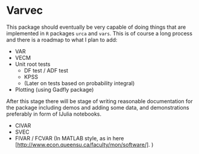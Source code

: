 Varvec
==================

This package should eventually be very capable of doing things that are implemented in `R` packages `urca` and `vars`. This is of course a long process and there is a roadmap to what I plan to add:

* VAR
* VECM
* Unit root tests
	- DF test / ADF test
	- KPSS
	- (Later on tests based on probability integral)
* Plotting (using Gadfly package)

After this stage there will be stage of writing reasonable documentation for the package including demos and adding some data, and demonstrations preferably in form of IJulia notebooks.

* CIVAR
* SVEC
* FIVAR / FCVAR (In MATLAB style, as in here [http://www.econ.queensu.ca/faculty/mon/software/]. )

